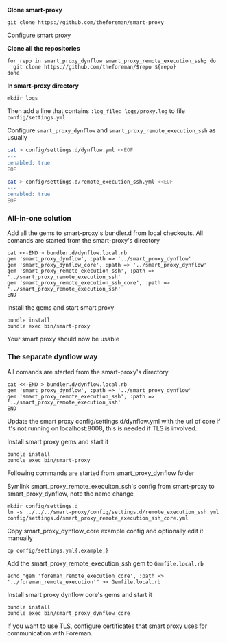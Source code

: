 **Clone smart-proxy**
```shell
git clone https://github.com/theforeman/smart-proxy
```
Configure smart proxy

**Clone all the repositories**
```shell
for repo in smart_proxy_dynflow smart_proxy_remote_execution_ssh; do
  git clone https://github.com/theforeman/$repo ${repo}
done
```


**In smart-proxy directory**
```shell
mkdir logs
```

Then add a line that contains `:log_file: logs/proxy.log` to file `config/settings.yml`

Configure `smart_proxy_dynflow` and `smart_proxy_remote_execution_ssh` as usually
```bash
cat > config/settings.d/dynflow.yml <<EOF
---
:enabled: true
EOF

cat > config/settings.d/remote_execution_ssh.yml <<EOF
---
:enabled: true
EOF
```


### All-in-one solution
Add all the gems to smart-proxy's bundler.d from local checkouts.
All comands are started from the smart-proxy's directory
```shell
cat <<-END > bundler.d/dynflow.local.rb
gem 'smart_proxy_dynflow', :path => '../smart_proxy_dynflow'
gem 'smart_proxy_dynflow_core', :path => '../smart_proxy_dynflow'
gem 'smart_proxy_remote_execution_ssh', :path => '../smart_proxy_remote_execution_ssh'
gem 'smart_proxy_remote_execution_ssh_core', :path => '../smart_proxy_remote_execution_ssh'
END
```


Install the gems and start smart proxy
```shell
bundle install
bundle exec bin/smart-proxy
```

Your smart proxy should now be usable


### The separate dynflow way
All comands are started from the smart-proxy's directory
```shell
cat <<-END > bundler.d/dynflow.local.rb
gem 'smart_proxy_dynflow', :path => '../smart_proxy_dynflow'
gem 'smart_proxy_remote_execution_ssh', :path => '../smart_proxy_remote_execution_ssh'
END
```

Update the smart proxy config/settings.d/dynflow.yml with the url of core if it's not running on localhost:8008, this is needed if TLS is involved.

Install smart proxy gems and start it
```shell
bundle install
bundle exec bin/smart-proxy
```

Following commands are started from smart_proxy_dynflow folder

Symlink smart_proxy_remote_execuiton_ssh's config from smart-proxy to smart_proxy_dynflow, note the name change
```shell
mkdir config/settings.d
ln -s ../../../smart-proxy/config/settings.d/remote_execution_ssh.yml config/settings.d/smart_proxy_remote_execution_ssh_core.yml
```

Copy smart_proxy_dynflow_core example config and optionally edit it manually
```shell
cp config/settings.yml{.example,}
```

Add the smart_proxy_remote_execution_ssh gem to `Gemfile.local.rb`
```shell
echo "gem 'foreman_remote_execution_core', :path => '../foreman_remote_execution'" >> Gemfile.local.rb
```

Install smart proxy dynflow core's gems and start it
```shell
bundle install
bundle exec bin/smart_proxy_dynflow_core
```

If you want to use TLS, configure certificates that smart proxy uses for communication with Foreman.




